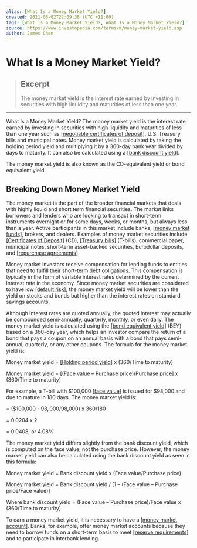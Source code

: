 ```yaml
---
alias: [What Is a Money Market Yield?]
created: 2021-03-02T22:09:38 (UTC +11:00)
tags: [What Is a Money Market Yield?, What Is a Money Market Yield?]
source: https://www.investopedia.com/terms/m/money-market-yield.asp
author: James Chen
---
```


# What Is a Money Market Yield?

> ## Excerpt
> The money market yield is the interest rate earned by investing in securities with high liquidity and maturities of less than one year.

---

What Is a Money Market Yield?
The money market yield is the interest rate earned by investing in securities with high liquidity and maturities of less than one year such as [[negotiable certificates of deposit]](https://www.investopedia.com/terms/n/ncd.asp), U.S. Treasury bills and municipal notes. Money market yield is calculated by taking the holding period yield and multiplying it by a 360-day bank year divided by days to maturity. It can also be calculated using a [[bank discount yield]](https://www.investopedia.com/terms/b/bank-discount-rate.asp).

The money market yield is also known as the CD-equivalent yield or bond equivalent yield.

## Breaking Down Money Market Yield

The money market is the part of the broader financial markets that deals with highly liquid and short term financial securities. The market links borrowers and lenders who are looking to transact in short-term instruments overnight or for some days, weeks, or months, but always less than a year. Active participants in this market include banks, [[money market funds]](https://www.investopedia.com/terms/m/money-marketfund.asp), brokers, and dealers. Examples of money market securities include [[Certificates of Deposit]](https://www.investopedia.com/terms/c/certificateofdeposit.asp) (CD), [[Treasury bills]](https://www.investopedia.com/terms/t/treasurybill.asp) (T-bills), commercial paper, municipal notes, short-term asset-backed securities, Eurodollar deposits, and [[repurchase agreements]](https://www.investopedia.com/terms/r/repurchaseagreement.asp).

Money market investors receive compensation for lending funds to entities that need to fulfill their short-term debt obligations. This compensation is typically in the form of variable interest rates determined by the current interest rate in the economy. Since money market securities are considered to have low [[default risk]](https://www.investopedia.com/terms/d/defaultrisk.asp), the money market yield will be lower than the yield on stocks and bonds but higher than the interest rates on standard savings accounts.

Although interest rates are quoted annually, the quoted interest may actually be compounded semi-annually, quarterly, monthly, or even daily. The money market yield is calculated using the [[bond equivalent yield]](https://www.investopedia.com/terms/b/bey.asp) (BEY) based on a 360-day year, which helps an investor compare the return of a bond that pays a coupon on an annual basis with a bond that pays semi-annual, quarterly, or any other coupons. The formula for the money market yield is:

Money market yield = [[Holding period yield]](https://www.investopedia.com/terms/h/holdingperiodreturn-yield.asp) x (360/Time to maturity)

Money market yield = \[(Face value – Purchase price)/Purchase price\] x (360/Time to maturity)

For example, a T-bill with $100,000 [[face value]](https://www.investopedia.com/terms/f/facevalue.asp) is issued for $98,000 and due to mature in 180 days. The money market yield is:

\= ($100,000 - $98,000/$98,000) x 360/180

\= 0.0204 x 2

\= 0.0408, or 4.08%

The money market yield differs slightly from the bank discount yield, which is computed on the face value, not the purchase price. However, the money market yield can also be calculated using the bank discount yield as seen in this formula:

Money market yield = Bank discount yield x (Face value/Purchase price)

Money market yield = Bank discount yield / \[1 – (Face value – Purchase price/Face value)\]

Where bank discount yield = (Face value – Purchase price)/Face value x (360/Time to maturity)

To earn a money market yield, it is necessary to have a [[money market account]](https://www.investopedia.com/terms/m/moneymarketaccount.asp). Banks, for example, offer money market accounts because they need to borrow funds on a short-term basis to meet [[reserve requirements]](https://www.investopedia.com/terms/r/requiredreserves.asp) and to participate in interbank lending.
